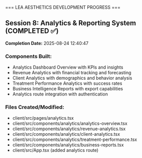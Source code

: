 === LEA AESTHETICS DEVELOPMENT PROGRESS ===

## Session 8: Analytics & Reporting System (COMPLETED ✅)
**Completion Date:** 2025-08-24 12:40:47

### Components Built:
- Analytics Dashboard Overview with KPIs and insights
- Revenue Analytics with financial tracking and forecasting
- Client Analytics with demographics and behavior analysis
- Treatment Performance Analytics with success rates
- Business Intelligence Reports with export capabilities
- Analytics route integration with authentication

### Files Created/Modified:
- client/src/pages/analytics.tsx
- client/src/components/analytics/analytics-overview.tsx
- client/src/components/analytics/revenue-analytics.tsx
- client/src/components/analytics/client-analytics.tsx
- client/src/components/analytics/treatment-performance.tsx
- client/src/components/analytics/business-reports.tsx
- client/src/App.tsx (added analytics route)

